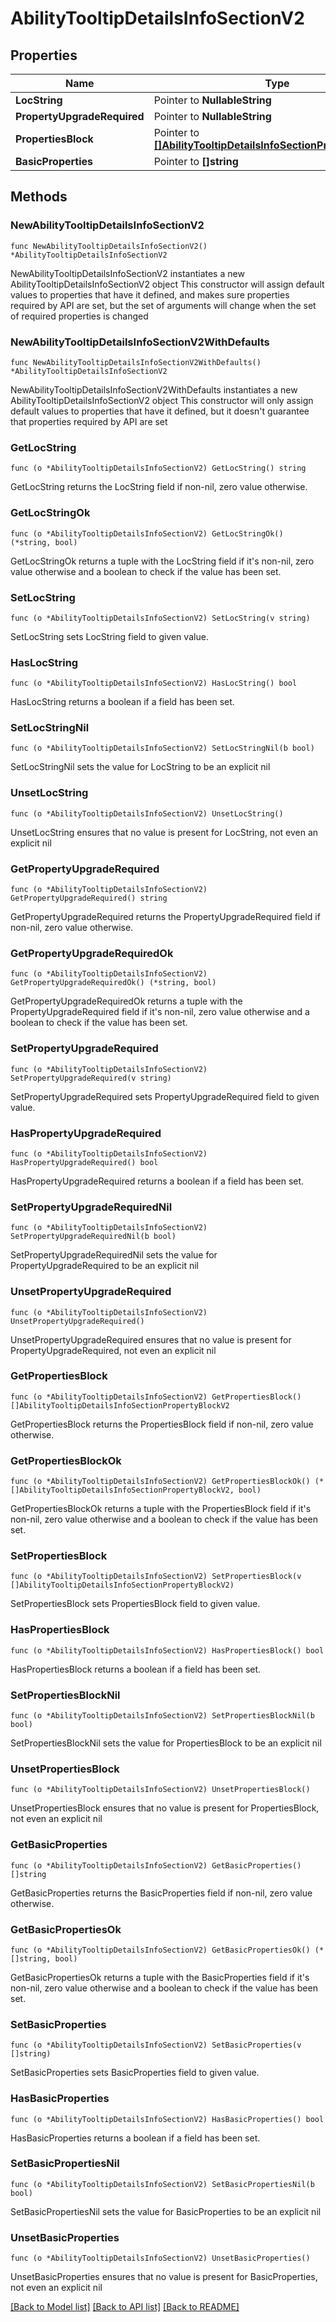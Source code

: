 # AbilityTooltipDetailsInfoSectionV2

## Properties

Name | Type | Description | Notes
------------ | ------------- | ------------- | -------------
**LocString** | Pointer to **NullableString** |  | [optional] 
**PropertyUpgradeRequired** | Pointer to **NullableString** |  | [optional] 
**PropertiesBlock** | Pointer to [**[]AbilityTooltipDetailsInfoSectionPropertyBlockV2**](AbilityTooltipDetailsInfoSectionPropertyBlockV2.md) |  | [optional] 
**BasicProperties** | Pointer to **[]string** |  | [optional] 

## Methods

### NewAbilityTooltipDetailsInfoSectionV2

`func NewAbilityTooltipDetailsInfoSectionV2() *AbilityTooltipDetailsInfoSectionV2`

NewAbilityTooltipDetailsInfoSectionV2 instantiates a new AbilityTooltipDetailsInfoSectionV2 object
This constructor will assign default values to properties that have it defined,
and makes sure properties required by API are set, but the set of arguments
will change when the set of required properties is changed

### NewAbilityTooltipDetailsInfoSectionV2WithDefaults

`func NewAbilityTooltipDetailsInfoSectionV2WithDefaults() *AbilityTooltipDetailsInfoSectionV2`

NewAbilityTooltipDetailsInfoSectionV2WithDefaults instantiates a new AbilityTooltipDetailsInfoSectionV2 object
This constructor will only assign default values to properties that have it defined,
but it doesn't guarantee that properties required by API are set

### GetLocString

`func (o *AbilityTooltipDetailsInfoSectionV2) GetLocString() string`

GetLocString returns the LocString field if non-nil, zero value otherwise.

### GetLocStringOk

`func (o *AbilityTooltipDetailsInfoSectionV2) GetLocStringOk() (*string, bool)`

GetLocStringOk returns a tuple with the LocString field if it's non-nil, zero value otherwise
and a boolean to check if the value has been set.

### SetLocString

`func (o *AbilityTooltipDetailsInfoSectionV2) SetLocString(v string)`

SetLocString sets LocString field to given value.

### HasLocString

`func (o *AbilityTooltipDetailsInfoSectionV2) HasLocString() bool`

HasLocString returns a boolean if a field has been set.

### SetLocStringNil

`func (o *AbilityTooltipDetailsInfoSectionV2) SetLocStringNil(b bool)`

 SetLocStringNil sets the value for LocString to be an explicit nil

### UnsetLocString
`func (o *AbilityTooltipDetailsInfoSectionV2) UnsetLocString()`

UnsetLocString ensures that no value is present for LocString, not even an explicit nil
### GetPropertyUpgradeRequired

`func (o *AbilityTooltipDetailsInfoSectionV2) GetPropertyUpgradeRequired() string`

GetPropertyUpgradeRequired returns the PropertyUpgradeRequired field if non-nil, zero value otherwise.

### GetPropertyUpgradeRequiredOk

`func (o *AbilityTooltipDetailsInfoSectionV2) GetPropertyUpgradeRequiredOk() (*string, bool)`

GetPropertyUpgradeRequiredOk returns a tuple with the PropertyUpgradeRequired field if it's non-nil, zero value otherwise
and a boolean to check if the value has been set.

### SetPropertyUpgradeRequired

`func (o *AbilityTooltipDetailsInfoSectionV2) SetPropertyUpgradeRequired(v string)`

SetPropertyUpgradeRequired sets PropertyUpgradeRequired field to given value.

### HasPropertyUpgradeRequired

`func (o *AbilityTooltipDetailsInfoSectionV2) HasPropertyUpgradeRequired() bool`

HasPropertyUpgradeRequired returns a boolean if a field has been set.

### SetPropertyUpgradeRequiredNil

`func (o *AbilityTooltipDetailsInfoSectionV2) SetPropertyUpgradeRequiredNil(b bool)`

 SetPropertyUpgradeRequiredNil sets the value for PropertyUpgradeRequired to be an explicit nil

### UnsetPropertyUpgradeRequired
`func (o *AbilityTooltipDetailsInfoSectionV2) UnsetPropertyUpgradeRequired()`

UnsetPropertyUpgradeRequired ensures that no value is present for PropertyUpgradeRequired, not even an explicit nil
### GetPropertiesBlock

`func (o *AbilityTooltipDetailsInfoSectionV2) GetPropertiesBlock() []AbilityTooltipDetailsInfoSectionPropertyBlockV2`

GetPropertiesBlock returns the PropertiesBlock field if non-nil, zero value otherwise.

### GetPropertiesBlockOk

`func (o *AbilityTooltipDetailsInfoSectionV2) GetPropertiesBlockOk() (*[]AbilityTooltipDetailsInfoSectionPropertyBlockV2, bool)`

GetPropertiesBlockOk returns a tuple with the PropertiesBlock field if it's non-nil, zero value otherwise
and a boolean to check if the value has been set.

### SetPropertiesBlock

`func (o *AbilityTooltipDetailsInfoSectionV2) SetPropertiesBlock(v []AbilityTooltipDetailsInfoSectionPropertyBlockV2)`

SetPropertiesBlock sets PropertiesBlock field to given value.

### HasPropertiesBlock

`func (o *AbilityTooltipDetailsInfoSectionV2) HasPropertiesBlock() bool`

HasPropertiesBlock returns a boolean if a field has been set.

### SetPropertiesBlockNil

`func (o *AbilityTooltipDetailsInfoSectionV2) SetPropertiesBlockNil(b bool)`

 SetPropertiesBlockNil sets the value for PropertiesBlock to be an explicit nil

### UnsetPropertiesBlock
`func (o *AbilityTooltipDetailsInfoSectionV2) UnsetPropertiesBlock()`

UnsetPropertiesBlock ensures that no value is present for PropertiesBlock, not even an explicit nil
### GetBasicProperties

`func (o *AbilityTooltipDetailsInfoSectionV2) GetBasicProperties() []string`

GetBasicProperties returns the BasicProperties field if non-nil, zero value otherwise.

### GetBasicPropertiesOk

`func (o *AbilityTooltipDetailsInfoSectionV2) GetBasicPropertiesOk() (*[]string, bool)`

GetBasicPropertiesOk returns a tuple with the BasicProperties field if it's non-nil, zero value otherwise
and a boolean to check if the value has been set.

### SetBasicProperties

`func (o *AbilityTooltipDetailsInfoSectionV2) SetBasicProperties(v []string)`

SetBasicProperties sets BasicProperties field to given value.

### HasBasicProperties

`func (o *AbilityTooltipDetailsInfoSectionV2) HasBasicProperties() bool`

HasBasicProperties returns a boolean if a field has been set.

### SetBasicPropertiesNil

`func (o *AbilityTooltipDetailsInfoSectionV2) SetBasicPropertiesNil(b bool)`

 SetBasicPropertiesNil sets the value for BasicProperties to be an explicit nil

### UnsetBasicProperties
`func (o *AbilityTooltipDetailsInfoSectionV2) UnsetBasicProperties()`

UnsetBasicProperties ensures that no value is present for BasicProperties, not even an explicit nil

[[Back to Model list]](../README.md#documentation-for-models) [[Back to API list]](../README.md#documentation-for-api-endpoints) [[Back to README]](../README.md)


